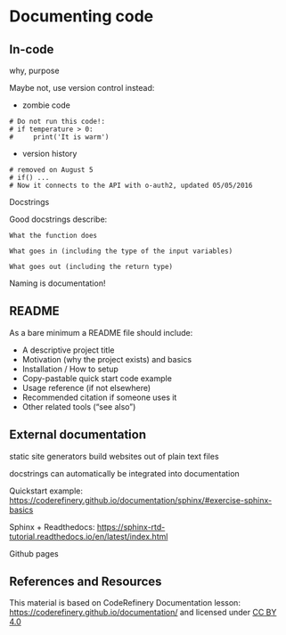 # Documenting code

## In-code

why, purpose

Maybe not, use version control instead:
* zombie code

```
# Do not run this code!:
# if temperature > 0:
#     print('It is warm')
```

* version history 

```
# removed on August 5
# if() ...
# Now it connects to the API with o-auth2, updated 05/05/2016
```

Docstrings

Good docstrings describe:

    What the function does

    What goes in (including the type of the input variables)

    What goes out (including the return type)



Naming is documentation!

## README


As a bare minimum a README file should include:

* A descriptive project title
* Motivation (why the project exists) and basics
* Installation / How to setup
* Copy-pastable quick start code example
* Usage reference (if not elsewhere)
* Recommended citation if someone uses it
* Other related tools (“see also”)

## External documentation

static site generators build websites out of plain text files

docstrings can automatically be integrated into documentation

Quickstart example: https://coderefinery.github.io/documentation/sphinx/#exercise-sphinx-basics

Sphinx + Readthedocs: https://sphinx-rtd-tutorial.readthedocs.io/en/latest/index.html

Github pages


## References and Resources

This material is based on CodeRefinery Documentation lesson: https://coderefinery.github.io/documentation/ and licensed under [CC BY 4.0](https://creativecommons.org/licenses/by/4.0/)
